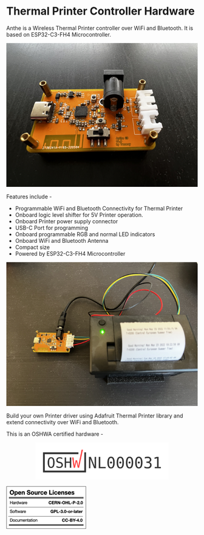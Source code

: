 <h1>Thermal Printer Controller Hardware</h1>


Anthe is a Wireless Thermal Printer controller over WiFi and Bluetooth. It is based on ESP32-C3-FH4 Microcontroller. 

![alt text](https://github.com/tanmoydutta/thermalprintercontroller/blob/main/images/device.png?raw=true)

Features include - 
- Programmable WiFi and Bluetooth Connectivity for Thermal Printer
- Onboard logic level shifter for 5V Printer operation.
- Onboard Printer power supply connector
- USB-C Port for programming
- Onboard programmable RGB and normal LED indicators
- Onboard WiFi and Bluetooth Antenna
- Compact size 
- Powered by ESP32-C3-FH4 Microcontroller

![alt text](https://github.com/tanmoydutta/thermalprintercontroller/blob/main/images/device-with-printer.png?raw=true)

Build your own Printer driver using Adafruit Thermal Printer library and extend connectivity over WiFi and Bluetooth.

This is an OSHWA certified hardware - 
<p align="center">
  <a href="https://certification.oshwa.org/nl000031.html">
    <img src="/images/certification-mark-NL000031-wide.png?raw=true" alt="OSHWA" width="350" title="OSHWA Certification">
  </a>
</p>


![alt text](https://github.com/tanmoydutta/thermalprintercontroller/blob/main/images/oshw_license-2.png?raw=true)
